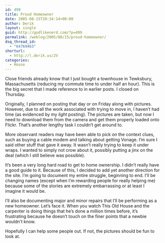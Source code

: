 ```yaml
---
id: 499
title: Proud Homeowner
date: 2005-08-15T20:34:14+00:00
author: Derik
layout: single
guid: http://godlikenerd.com/?p=499
permalink: /weblog/2005/08/15/proud-homeowner/
dsq_thread_id:
  - "64769463"
shorturl:
  - http://l.derik.us/2V
categories:
  - House
---
```

Close friends already know that I just bought a townhouse in Tewksbury, Massachusetts (reducing my commute time to under half an hour). This is the big secret that I made reference to in earlier posts. I closed on Thursday.

Originally, I planned on posting that day or on Friday along with pictures. However, due to all the work associated with trying to move in, I haven&#8217;t had time (as evidenced by my _light_ posting). The pictures are taken, but now I need to download them from the camera and get them properly loaded onto Flickr. That&#8217;s another lengthy task I couldn&#8217;t get around to.

More observant readers may have been able to pick on the context clues, such as buying a cable modem and talking about getting Vonage. I&#8217;m sure I said other stuff that gave it away. It wasn&#8217;t really trying to keep it under wraps. I wanted to simply not crow about it, possibly putting a jinx on the deal (which I still believe was possible).

It&#8217;s been a very long hard road to get to home ownership. I didn&#8217;t really have a good guide to it. Because of this, I decided to add yet another direction for the site. I&#8217;m going to document my entire struggle, beginning to end. I&#8217;ll be changing names (except when I&#8217;m rewarding people for really helping me) because some of the stories are extremely embarrassing or at least I imagine it would be.

I&#8217;ll also be documenting major and minor repairs that I&#8217;ll be performing as a new homeowner. Let&#8217;s face it. When you watch This Old House and the carpenter is doing things that he&#8217;s done a million times before, it&#8217;s frustrating because he doesn&#8217;t touch on the finer points that a newbie wouldn&#8217;t know.

Hopefully I can help some people out. If not, the pictures should be fun to look at.